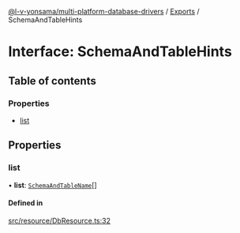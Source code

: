[@l-v-yonsama/multi-platform-database-drivers](../README.md) / [Exports](../modules.md) / SchemaAndTableHints

# Interface: SchemaAndTableHints

## Table of contents

### Properties

- [list](SchemaAndTableHints.md#list)

## Properties

### list

• **list**: [`SchemaAndTableName`](SchemaAndTableName.md)[]

#### Defined in

[src/resource/DbResource.ts:32](https://github.com/l-v-yonsama/db-drivers/blob/432a8bc/src/resource/DbResource.ts#L32)
